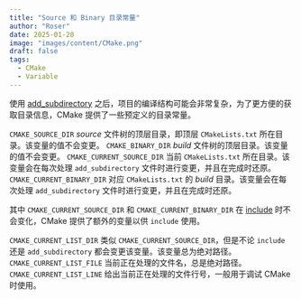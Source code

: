 ```yaml
---
title: "Source 和 Binary 目录常量"
author: "Roser"
date: 2025-01-20
image: "images/content/CMake.png"
draft: false
tags:
  - CMake
  - Variable
---
```

使用 [add_subdirectory](add_subdirectory.md) 之后，项目的编译结构可能会非常复杂，为了更方便的获取目录信息，CMake 提供了一些预定义的目录常量。

`CMAKE_SOURCE_DIR`
	 *source* 文件树的顶层目录，即顶层 `CMakeLists.txt` 所在目录。该变量的值不会变更。
`CMAKE_BINARY_DIR`
	*build* 文件树的顶层目录。该变量的值不会变更。
`CMAKE_CURRENT_SOURCE_DIR`
	当前 `CMakeLists.txt` 所在目录。该变量会在每次处理 `add_subdirectory` 文件时进行变更，并且在完成时还原。
`CMAKE_CURRENT_BINARY_DIR`
	对应 `CMakeLists.txt` 的 *build* 目录。该变量会在每次处理 `add_subdirectory` 文件时进行变更，并且在完成时还原。

其中 `CMAKE_CURRENT_SOURCE_DIR` 和 `CMAKE_CURRENT_BINARY_DIR` 在 [include](include.md) 时不会变化，CMake 提供了额外的变量以供 `include` 使用。

`CMAKE_CURRENT_LIST_DIR`
	类似 `CMAKE_CURRENT_SOURCE_DIR`，但是不论 `include` 还是 `add_subdirectory` 都会变更该变量。该变量总为绝对路径。
`CMAKE_CURRENT_LIST_FILE`
	当前正在处理的文件名，总是绝对路径。
`CMAKE_CURRENT_LIST_LINE`
	给出当前正在处理的文件行号，一般用于调试 CMake 时使用。
